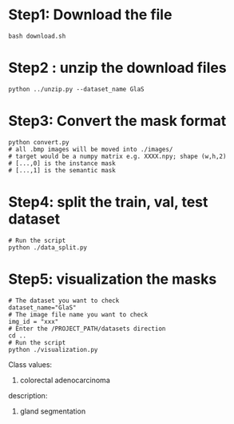 # Step1: Download the file 
```
bash download.sh
```

# Step2 : unzip the download files
```
python ../unzip.py --dataset_name GlaS
```

# Step3: Convert the mask format
```
python convert.py
# all .bmp images will be moved into ./images/
# target would be a numpy matrix e.g. XXXX.npy; shape (w,h,2)
# [...,0] is the instance mask
# [...,1] is the semantic mask
```

# Step4: split the train, val, test dataset 
```
# Run the script 
python ./data_split.py
```

# Step5: visualization the masks
```
# The dataset you want to check
dataset_name="GlaS" 
# The image file name you want to check
img_id = "xxx"
# Enter the /PROJECT_PATH/datasets direction
cd ..  
# Run the script 
python ./visualization.py

```
Class values:
1. colorectal adenocarcinoma

description:
1. gland segmentation 